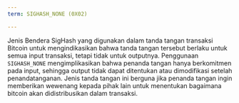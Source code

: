```yaml
---
term: SIGHASH_NONE (0X02)

---
```

Jenis Bendera SigHash yang digunakan dalam tanda tangan transaksi Bitcoin untuk mengindikasikan bahwa tanda tangan tersebut berlaku untuk semua input transaksi, tetapi tidak untuk outputnya. Penggunaan `SIGHASH_NONE` mengimplikasikan bahwa penanda tangan hanya berkomitmen pada input, sehingga output tidak dapat ditentukan atau dimodifikasi setelah penandatanganan. Jenis tanda tangan ini berguna jika penanda tangan ingin memberikan wewenang kepada pihak lain untuk menentukan bagaimana bitcoin akan didistribusikan dalam transaksi.